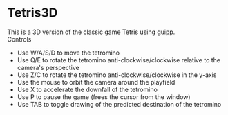 # Tetris3D
This is a 3D version of the classic game Tetris using guipp.<br>
Controls
- Use W/A/S/D to move the tetromino
- Use Q/E to rotate the tetromino anti-clockwise/clockwise relative to the camera's perspective
- Use Z/C to rotate the tetromino anti-clockwise/clockwise in the y-axis
- Use the mouse to orbit the camera around the playfield
- Use X to accelerate the downfall of the tetromino
- Use P to pause the game (frees the cursor from the window)
- Use TAB to toggle drawing of the predicted destination of the tetromino
